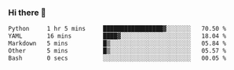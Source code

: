 ### Hi there 👋

<!--
**urzz/urzz** is a ✨ _special_ ✨ repository because its `README.md` (this file) appears on your GitHub profile.

Here are some ideas to get you started:

- 🔭 I’m currently working on ...
- 🌱 I’m currently learning ...
- 👯 I’m looking to collaborate on ...
- 🤔 I’m looking for help with ...
- 💬 Ask me about ...
- 📫 How to reach me: ...
- 😄 Pronouns: ...
- ⚡ Fun fact: ...
-->

<!--START_SECTION:waka-->

```txt
Python     1 hr 5 mins     █████████████████▓░░░░░░░   70.50 %
YAML       16 mins         ████▓░░░░░░░░░░░░░░░░░░░░   18.04 %
Markdown   5 mins          █▒░░░░░░░░░░░░░░░░░░░░░░░   05.84 %
Other      5 mins          █▒░░░░░░░░░░░░░░░░░░░░░░░   05.57 %
Bash       0 secs          ░░░░░░░░░░░░░░░░░░░░░░░░░   00.05 %
```

<!--END_SECTION:waka-->
